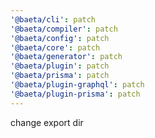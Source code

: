 ```yaml
---
'@baeta/cli': patch
'@baeta/compiler': patch
'@baeta/config': patch
'@baeta/core': patch
'@baeta/generator': patch
'@baeta/plugin': patch
'@baeta/prisma': patch
'@baeta/plugin-graphql': patch
'@baeta/plugin-prisma': patch
---
```


change export dir

